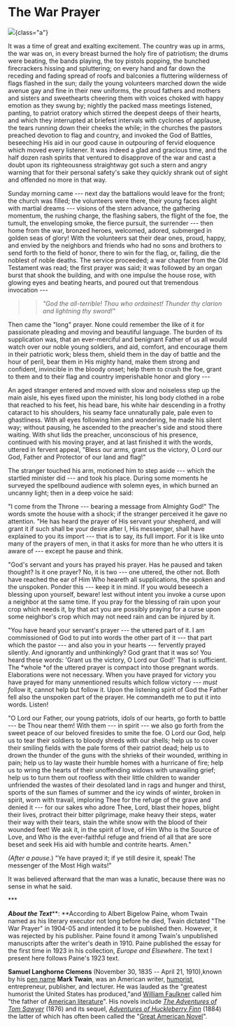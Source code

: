 # The War Prayer

![](mark-twain-2.jpg){class="a"}

It was a time of great and exalting excitement. The country was up in
arms, the war was on, in every breast burned the holy fire of
patriotism; the drums were beating, the bands playing, the toy pistols
popping, the bunched firecrackers hissing and spluttering; on every hand
and far down the receding and fading spread of roofs and balconies a
fluttering wilderness of flags flashed in the sun; daily the young
volunteers marched down the wide avenue gay and fine in their new
uniforms, the proud fathers and mothers and sisters and sweethearts
cheering them with voices choked with happy emotion as they swung by;
nightly the packed mass meetings listened, panting, to patriot oratory
which stirred the deepest deeps of their hearts, and which they
interrupted at briefest intervals with cyclones of applause, the tears
running down their cheeks the while; in the churches the pastors
preached devotion to flag and country, and invoked the God of Battles,
beseeching His aid in our good cause in outpouring of fervid eloquence
which moved every listener. It was indeed a glad and gracious time, and
the half dozen rash spirits that ventured to disapprove of the war and
cast a doubt upon its righteousness straightway got such a stern and
angry warning that for their personal safety's sake they quickly shrank
out of sight and offended no more in that way.

Sunday morning came --- next day the battalions would leave for the
front; the church was filled; the volunteers were there, their young
faces alight with martial dreams --- visions of the stern advance, the
gathering momentum, the rushing charge, the flashing sabers, the flight
of the foe, the tumult, the enveloping smoke, the fierce pursuit, the
surrender --- then home from the war, bronzed heroes, welcomed, adored,
submerged in golden seas of glory! With the volunteers sat their dear
ones, proud, happy, and envied by the neighbors and friends who had no
sons and brothers to send forth to the field of honor, there to win for
the flag, or, failing, die the noblest of noble deaths. The service
proceeded; a war chapter from the Old Testament was read; the first
prayer was said; it was followed by an organ burst that shook the
building, and with one impulse the house rose, with glowing eyes and
beating hearts, and poured out that tremendous invocation ---

> > *\"God the all-terrible! Thou who ordainest! Thunder thy clarion and lightning thy sword!\"*

Then came the \"long\" prayer. None could remember the like of it for
passionate pleading and moving and beautiful language. The burden of its
supplication was, that an ever-merciful and benignant Father of us all
would watch over our noble young soldiers, and aid, comfort, and
encourage them in their patriotic work; bless them, shield them in the
day of battle and the hour of peril, bear them in His mighty hand, make
them strong and confident, invincible in the bloody onset; help them to
crush the foe, grant to them and to their flag and country imperishable
honor and glory ---

An aged stranger entered and moved with slow and noiseless step up the
main aisle, his eyes fixed upon the minister, his long body clothed in a
robe that reached to his feet, his head bare, his white hair descending
in a frothy cataract to his shoulders, his seamy face unnaturally pale,
pale even to ghastliness. With all eyes following him and wondering, he
made his silent way; without pausing, he ascended to the preacher's side
and stood there waiting. With shut lids the preacher, unconscious of his
presence, continued with his moving prayer, and at last finished it with
the words, uttered in fervent appeal, \"Bless our arms, grant us the
victory, O Lord our God, Father and Protector of our land and flag!\"

The stranger touched his arm, motioned him to step aside --- which the
startled minister did --- and took his place. During some moments he
surveyed the spellbound audience with solemn eyes, in which burned an
uncanny light; then in a deep voice he said:

\"I come from the Throne --- bearing a message from Almighty God!\" The
words smote the house with a shock; if the stranger perceived it he gave
no attention. \"He has heard the prayer of His servant your shepherd,
and will grant it if such shall be your desire after I, His messenger,
shall have explained to you its import --- that is to say, its full
import. For it is like unto many of the prayers of men, in that it asks
for more than he who utters it is aware of --- except he pause and
think.

\"God's servant and yours has prayed his prayer. Has he paused and taken
thought? Is it one prayer? No, it is two --- one uttered, the other not.
Both have reached the ear of Him Who heareth all supplications, the
spoken and the unspoken. Ponder this --- keep it in mind. If you would
beseech a blessing upon yourself, beware! lest without intent you invoke
a curse upon a neighbor at the same time. If you pray for the blessing
of rain upon your crop which needs it, by that act you are possibly
praying for a curse upon some neighbor's crop which may not need rain
and can be injured by it.

\"You have heard your servant's prayer --- the uttered part of it. I am
commissioned of God to put into words the other part of it --- that part
which the pastor --- and also you in your hearts --- fervently prayed
silently. And ignorantly and unthinkingly? God grant that it was so! You
heard these words: 'Grant us the victory, O Lord our God!' That is
sufficient. The *whole *of the uttered prayer is compact into those
pregnant words. Elaborations were not necessary. When you have prayed
for victory you have prayed for many unmentioned results which follow
victory --- *must f*ollow it, cannot help but follow it. Upon the
listening spirit of God the Father fell also the unspoken part of the
prayer. He commandeth me to put it into words. Listen!

\"O Lord our Father, our young patriots, idols of our hearts, go forth
to battle --- be Thou near them! With them --- in spirit --- we also go
forth from the sweet peace of our beloved firesides to smite the foe. O
Lord our God, help us to tear their soldiers to bloody shreds with our
shells; help us to cover their smiling fields with the pale forms of
their patriot dead; help us to drown the thunder of the guns with the
shrieks of their wounded, writhing in pain; help us to lay waste their
humble homes with a hurricane of fire; help us to wring the hearts of
their unoffending widows with unavailing grief; help us to turn them out
roofless with their little children to wander unfriended the wastes of
their desolated land in rags and hunger and thirst, sports of the sun
flames of summer and the icy winds of winter, broken in spirit, worn
with travail, imploring Thee for the refuge of the grave and denied it
--- for our sakes who adore Thee, Lord, blast their hopes, blight their
lives, protract their bitter pilgrimage, make heavy their steps, water
their way with their tears, stain the white snow with the blood of their
wounded feet! We ask it, in the spirit of love, of Him Who is the Source
of Love, and Who is the ever-faithful refuge and friend of all that are
sore beset and seek His aid with humble and contrite hearts. Amen.\"

*(After a pause*.) \"Ye have prayed it; if ye still desire it, speak!
The messenger of the Most High waits!\"

It was believed afterward that the man was a lunatic, because there was
no sense in what he said.

\*\*\*

***About the Text*****: **According to Albert Bigelow Paine, whom Twain
named as his literary executor not long before he died, Twain dictated
\"The War Prayer\" in 1904-05 and intended it to be published then.
However, it was rejected by his publisher. Paine found it among Twain\'s
unpublished manuscripts after the writer\'s death in 1910. Paine
published the essay for the first time in 1923 in his collection,
*Europe and Elsewhere*. The text I present here follows Paine's 1923
text.

**Samuel Langhorne Clemens** (November 30, 1835 -- April 21, 1910),known
by his [pen name](https://en.wikipedia.org/wiki/Pen_name) **Mark
Twain**, was an American writer,
[humorist](https://en.wikipedia.org/wiki/Humorist), entrepreneur,
publisher, and lecturer. He was lauded as the \"greatest humorist the
United States has produced,\"and [William
Faulkner](https://en.wikipedia.org/wiki/William_Faulkner) called him
\"the father of [American
literature](https://en.wikipedia.org/wiki/American_literature)\". His
novels include [*The Adventures of Tom
Sawyer*](https://en.wikipedia.org/wiki/The_Adventures_of_Tom_Sawyer)
(1876) and its sequel, [*Adventures of Huckleberry
Finn*](https://en.wikipedia.org/wiki/Adventures_of_Huckleberry_Finn)
(1884) the latter of which has often been called the \"[Great American
Novel](https://en.wikipedia.org/wiki/Great_American_Novel)\".

